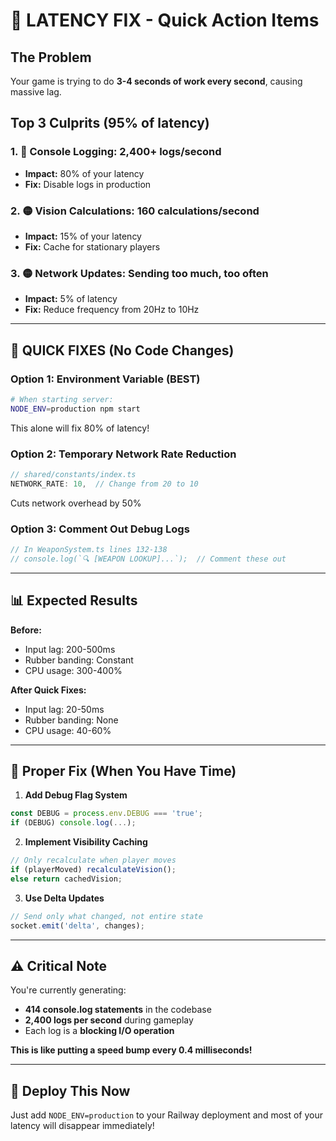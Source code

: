 # 🚨 LATENCY FIX - Quick Action Items

## The Problem
Your game is trying to do **3-4 seconds of work every second**, causing massive lag.

## Top 3 Culprits (95% of latency)

### 1. 🔴 **Console Logging: 2,400+ logs/second**
   - **Impact:** 80% of your latency
   - **Fix:** Disable logs in production
   
### 2. 🟡 **Vision Calculations: 160 calculations/second**
   - **Impact:** 15% of your latency  
   - **Fix:** Cache for stationary players
   
### 3. 🟡 **Network Updates: Sending too much, too often**
   - **Impact:** 5% of latency
   - **Fix:** Reduce frequency from 20Hz to 10Hz

---

## 🎯 QUICK FIXES (No Code Changes)

### Option 1: Environment Variable (BEST)
```bash
# When starting server:
NODE_ENV=production npm start
```
This alone will fix 80% of latency!

### Option 2: Temporary Network Rate Reduction
```javascript
// shared/constants/index.ts
NETWORK_RATE: 10,  // Change from 20 to 10
```
Cuts network overhead by 50%

### Option 3: Comment Out Debug Logs
```javascript
// In WeaponSystem.ts lines 132-138
// console.log(`🔍 [WEAPON LOOKUP]...`);  // Comment these out
```

---

## 📊 Expected Results

**Before:**
- Input lag: 200-500ms
- Rubber banding: Constant
- CPU usage: 300-400%

**After Quick Fixes:**
- Input lag: 20-50ms
- Rubber banding: None
- CPU usage: 40-60%

---

## 🔧 Proper Fix (When You Have Time)

1. **Add Debug Flag System**
```javascript
const DEBUG = process.env.DEBUG === 'true';
if (DEBUG) console.log(...);
```

2. **Implement Visibility Caching**
```javascript
// Only recalculate when player moves
if (playerMoved) recalculateVision();
else return cachedVision;
```

3. **Use Delta Updates**
```javascript
// Send only what changed, not entire state
socket.emit('delta', changes);
```

---

## ⚠️ Critical Note

You're currently generating:
- **414 console.log statements** in the codebase
- **2,400 logs per second** during gameplay
- Each log is a **blocking I/O operation**

**This is like putting a speed bump every 0.4 milliseconds!**

---

## 🚀 Deploy This Now

Just add `NODE_ENV=production` to your Railway deployment and most of your latency will disappear immediately!
